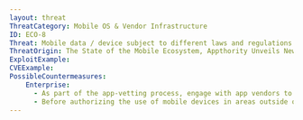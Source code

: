 ```yaml
---
layout: threat
ThreatCategory: Mobile OS & Vendor Infrastructure
ID: ECO-8
Threat: Mobile data / device subject to different laws and regulations (e.g.,  lawful intercept, IP, data privacy) from foreign nations
ThreatOrigin: The State of the Mobile Ecosystem, Appthority Unveils New Security Research at Black Hat [^199]
ExploitExample:
CVEExample:
PossibleCountermeasures:
    Enterprise:
      - As part of the app-vetting process, engage with app vendors to determine if data processed by the app may potentially be stored, temporarily or persisently, on systems located in areas that present unacceptible legal or privacy risks to enterprise data.
      - Before authorizing the use of mobile devices in areas outside of corporate control, understand the legal and privacy risks to enterprise data.
---
```

